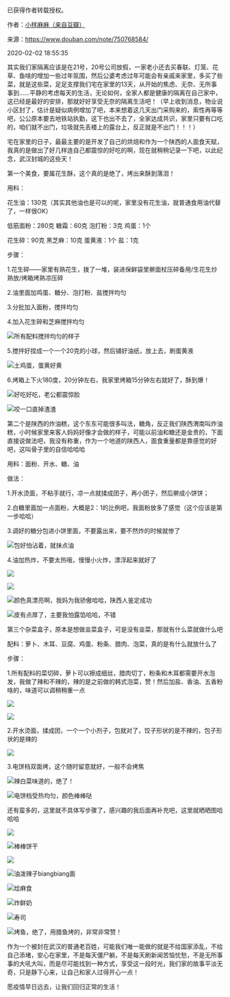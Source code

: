 已获得作者转载授权。


作者：[小样麻麻（来自豆瓣）](https://www.douban.com/people/maxiaofan/)


来源：https://www.douban.com/note/750768584/


2020-02-02 18:55:35


其实我们家隔离应该是在21号，20号公司放假，一家老小还去买春联、灯笼、花草、鱼啥的增加一些过年氛围，然后公婆考虑过年可能会有亲戚来家里，多买了些菜，就是这些菜，足足支撑我们宅在家里的13天，从开始的焦虑、无奈、无所事事到……平静的考虑每天的生活，无论如何，全家人都是健康的隔离在自己家中，这已经是最好的安排，那就好好享受无奈的隔离生活吧！（早上收到消息，物业说小区封了，估计是疑似病例增加了吧，本来想着这几天出门采购来的，索性再等等吧，公公原本要去地铁站执勤，这下也出不去了，全家达成共识，家里只要有口吃的，咱们就不出门，垃圾就先丢楼上的露台上，反正就是不出门！！！）  

宅在家里的日子，最最主要的是开发了自己的烘焙和作为一个陕西的人面食天赋，我真的是做出了好几样连自己都震惊的好吃的啊，现在就稍稍记录一下吧，以此纪念，武汉封城的这些天！  

第一个美食，要属花生酥，这个真的是绝了，烤出来酥到落泪！  

用料：  

花生油：130克（其实其他油也是可以的呢，家里没有花生油，就普通食用油代替了，一样很OK）  

低筋面粉：280克 糖霜：60克 泡打粉：3克 鸡蛋：1个  

花生碎：90克 黑芝麻：10克 蛋黄液：1个 盐：1克  

步骤：  

1.花生碎——家里有熟花生，拨了一堆，装进保鲜袋里擀面杖压碎备用/生花生炒熟放/烤箱烤熟凉压碎  

2.油里面加鸡蛋、糖分、泡打粉、盐搅拌均匀  

3.分批加入面粉，搅拌均匀  

4.加入花生碎和芝麻搅拌均匀  

![所有配料搅拌均匀的样子](./pic/02-02-小样麻麻-武汉封城，隔离在家的第十三天！我用美食拯救焦虑的心！1.jpg)

5.搅拌好捏成一个一个20克的小球，然后铺好油纸，放上去，刷蛋黄液  

![土鸡蛋，蛋黄好黄](./pic/02-02-小样麻麻-武汉封城，隔离在家的第十三天！我用美食拯救焦虑的心！2.jpg)

6.烤箱上下火180度，20分钟左右，我家里烤箱15分钟左右就好了，酥到爆！  

![好吃好吃，老公都震惊脸](./pic/02-02-小样麻麻-武汉封城，隔离在家的第十三天！我用美食拯救焦虑的心！3.jpg)

![咬一口直掉渣渣](./pic/02-02-小样麻麻-武汉封城，隔离在家的第十三天！我用美食拯救焦虑的心！4.jpg)



第二个是陕西的炸油糕，这个东东可能很多叫法，糖角，反正我们陕西渭南叫炸油糕，小时候家里来客人妈妈好像才会做的样子，可能以前油和糖还是金贵的，下面直接说做法吧，我没有称重，作为一个地道的陕西人，面食重量都是靠感觉的好吧，这叫骨子里的自信哈哈哈  

用料：面粉、开水、糖、油  

做法：  

1.开水烫面，不粘手就行，凉一点就揉成团子，再小团子，然后擀成小饼饼；  

2.白糖里面加一点面粉，大概是2：1的比例吧，我面粉放多了感觉（这个应该是第一步哈哈）  

3.调好的糖分包进小饼里面，不要露出来，要不然炸的时候就惨了  

![包好怕沾着，就抹点油](./pic/02-02-小样麻麻-武汉封城，隔离在家的第十三天！我用美食拯救焦虑的心！5.jpg)

4.油加热炸，不要太热哦，慢慢小火炸，漂浮起来就好了  

![](./pic/02-02-小样麻麻-武汉封城，隔离在家的第十三天！我用美食拯救焦虑的心！6.jpg)

![](./pic/02-02-小样麻麻-武汉封城，隔离在家的第十三天！我用美食拯救焦虑的心！7.jpg)

![颜色真漂亮啊，我妈为我骄傲哈哈，陕西人鉴定成功](./pic/02-02-小样麻麻-武汉封城，隔离在家的第十三天！我用美食拯救焦虑的心！8.jpg)

![皮有点厚了，主要我怕露馅哈哈，不错](./pic/02-02-小样麻麻-武汉封城，隔离在家的第十三天！我用美食拯救焦虑的心！9.jpg)

第三个杂菜盒子，原本是想做韭菜盒子，可是没有韭菜，那就有什么菜就做什么吧  

配料：萝卜、木耳、豆腐、鸡蛋、粉条、腊肉、泡菜，真的是有什么就放什么了  

步骤：  

1.所有配料的菜切碎，萝卜可以擦成细丝，腊肉切丁，粉条和木耳都需要开水泡发，我做了辣和不辣的，辣的是之前做的韩式泡菜，赞！然后加盐、香油、五香粉啥的，味道可以调稍稍重一点  

![](./pic/02-02-小样麻麻-武汉封城，隔离在家的第十三天！我用美食拯救焦虑的心！10.jpg)

![](./pic/02-02-小样麻麻-武汉封城，隔离在家的第十三天！我用美食拯救焦虑的心！11.jpg)

2.开水烫面，揉成团，一个一个小剂子，包就对了，饺子形状的是不辣的，包子形状的是辣的  

![](./pic/02-02-小样麻麻-武汉封城，隔离在家的第十三天！我用美食拯救焦虑的心！12.jpg)

3.电饼档双面烤，这个随时留意就好，一般不会烤焦  

![辣白菜味道的，绝了！](./pic/02-02-小样麻麻-武汉封城，隔离在家的第十三天！我用美食拯救焦虑的心！13.jpg)

![电饼档受热均匀，颜色棒棒哒](./pic/02-02-小样麻麻-武汉封城，隔离在家的第十三天！我用美食拯救焦虑的心！14.jpg)

还有蛮多的，这里就不具体写步骤了，感兴趣的我后面再补充吧，这里就晒晒图哈哈哈  

![](./pic/02-02-小样麻麻-武汉封城，隔离在家的第十三天！我用美食拯救焦虑的心！15.jpg)

![棒棒饼干](./pic/02-02-小样麻麻-武汉封城，隔离在家的第十三天！我用美食拯救焦虑的心！16.jpg)

![](./pic/02-02-小样麻麻-武汉封城，隔离在家的第十三天！我用美食拯救焦虑的心！17.jpg)

![油泼辣子biangbiang面](./pic/02-02-小样麻麻-武汉封城，隔离在家的第十三天！我用美食拯救焦虑的心！18.jpg)

![烩麻食](./pic/02-02-小样麻麻-武汉封城，隔离在家的第十三天！我用美食拯救焦虑的心！19.jpg)

![炸鲜奶](./pic/02-02-小样麻麻-武汉封城，隔离在家的第十三天！我用美食拯救焦虑的心！20.jpg)

![寿司](./pic/02-02-小样麻麻-武汉封城，隔离在家的第十三天！我用美食拯救焦虑的心！21.jpg)

![烤鱼，绝了，用腊鱼烤的，非常非常赞！](./pic/02-02-小样麻麻-武汉封城，隔离在家的第十三天！我用美食拯救焦虑的心！22.jpg)

作为一个被封在武汉的普通老百姓，可能我们唯一能做的就是不给国家添乱，不给自己添堵，安心在家里，不是每天僵尸躺，不是每天刷新闻苦恼忧愁，不是无所事事的大吼大叫，而是尽可能找到一种方式，享受这一段时光，我们家的故事平淡无奇，只是静下心来，让自己和家人过得开心一点！  

愿疫情早日远去，让我们回归正常的生活！  

